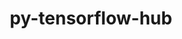 ---
title: "py-tensorflow-hub"
layout: cache
categories: [package, develop]
meta: {"compilers": ["gcc@=13.2.0"], "num_specs": 14, "num_specs_by_stack": {"ml-linux-aarch64-cpu": 7, "ml-linux-aarch64-cuda": 7, "ml-linux-x86_64-cpu": 7, "ml-linux-x86_64-cuda": 7, "ml-linux-x86_64-rocm": 7, "root": 14}, "oss": ["ubuntu24.04"], "platforms": ["linux"], "stacks": ["ml-linux-aarch64-cpu", "ml-linux-aarch64-cuda", "ml-linux-x86_64-cpu", "ml-linux-x86_64-cuda", "ml-linux-x86_64-rocm", "root"], "targets": ["aarch64", "x86_64_v3"], "versions": ["0.12.0"]}
spec_details: [{"compiler": "gcc@=13.2.0", "hash": "am55gph3k5zuafpdoifgohw4nz3a46h3", "os": "ubuntu24.04", "platform": "linux", "size": "-", "stacks": ["ml-linux-aarch64-cpu", "ml-linux-aarch64-cuda", "root"], "target": "aarch64", "variants": ["build_system=generic", "patches=e0dd39d"], "versions": ["0.12.0"]}, {"compiler": "gcc@=13.2.0", "hash": "cqc2gmmxdsobu4diiyos33hmj2v3c4kt", "os": "ubuntu24.04", "platform": "linux", "size": "-", "stacks": ["ml-linux-x86_64-cpu", "ml-linux-x86_64-cuda", "ml-linux-x86_64-rocm", "root"], "target": "x86_64_v3", "variants": ["build_system=generic", "patches=e0dd39d"], "versions": ["0.12.0"]}, {"compiler": "gcc@=13.2.0", "hash": "dlxfr7xawoeo5gabxeuucjlrkbhjeqoo", "os": "ubuntu24.04", "platform": "linux", "size": "-", "stacks": ["ml-linux-x86_64-cpu", "ml-linux-x86_64-cuda", "ml-linux-x86_64-rocm", "root"], "target": "x86_64_v3", "variants": ["build_system=generic", "patches=e0dd39d"], "versions": ["0.12.0"]}, {"compiler": "gcc@=13.2.0", "hash": "g3alg6rcok77ceia3747fmxbjxiivwrx", "os": "ubuntu24.04", "platform": "linux", "size": "-", "stacks": ["ml-linux-x86_64-cpu", "ml-linux-x86_64-cuda", "ml-linux-x86_64-rocm", "root"], "target": "x86_64_v3", "variants": ["build_system=generic", "patches=e0dd39d"], "versions": ["0.12.0"]}, {"compiler": "gcc@=13.2.0", "hash": "gikydmw3pdz54mx6zuo3mjq3rjgqkgts", "os": "ubuntu24.04", "platform": "linux", "size": "-", "stacks": ["ml-linux-x86_64-cpu", "ml-linux-x86_64-cuda", "ml-linux-x86_64-rocm", "root"], "target": "x86_64_v3", "variants": ["build_system=generic", "patches=e0dd39d"], "versions": ["0.12.0"]}, {"compiler": "gcc@=13.2.0", "hash": "h5x2lf3qyj4wdj5kkpfds64cr45sj6ed", "os": "ubuntu24.04", "platform": "linux", "size": "-", "stacks": ["ml-linux-aarch64-cpu", "ml-linux-aarch64-cuda", "root"], "target": "aarch64", "variants": ["build_system=generic", "patches=e0dd39d"], "versions": ["0.12.0"]}, {"compiler": "gcc@=13.2.0", "hash": "jglesjy4iseydk7tk7aal4ueha2wjc5v", "os": "ubuntu24.04", "platform": "linux", "size": "-", "stacks": ["ml-linux-aarch64-cpu", "ml-linux-aarch64-cuda", "root"], "target": "aarch64", "variants": ["build_system=generic", "patches=e0dd39d"], "versions": ["0.12.0"]}, {"compiler": "gcc@=13.2.0", "hash": "q37pvz5ine74sigucgtk35v722q73qwx", "os": "ubuntu24.04", "platform": "linux", "size": "-", "stacks": ["ml-linux-x86_64-cpu", "ml-linux-x86_64-cuda", "ml-linux-x86_64-rocm", "root"], "target": "x86_64_v3", "variants": ["build_system=generic", "patches=e0dd39d"], "versions": ["0.12.0"]}, {"compiler": "gcc@=13.2.0", "hash": "qzeyzto7ebsqtbdt4qoaxnbjkcxrlssw", "os": "ubuntu24.04", "platform": "linux", "size": "-", "stacks": ["ml-linux-x86_64-cpu", "ml-linux-x86_64-cuda", "ml-linux-x86_64-rocm", "root"], "target": "x86_64_v3", "variants": ["build_system=generic", "patches=e0dd39d"], "versions": ["0.12.0"]}, {"compiler": "gcc@=13.2.0", "hash": "rm2vetqgyzsgcudxehdxpptxjgvtugiv", "os": "ubuntu24.04", "platform": "linux", "size": "-", "stacks": ["ml-linux-aarch64-cpu", "ml-linux-aarch64-cuda", "root"], "target": "aarch64", "variants": ["build_system=generic", "patches=e0dd39d"], "versions": ["0.12.0"]}, {"compiler": "gcc@=13.2.0", "hash": "rrwf22sn27iechybpwdo4hybrz3iqybb", "os": "ubuntu24.04", "platform": "linux", "size": "-", "stacks": ["ml-linux-x86_64-cpu", "ml-linux-x86_64-cuda", "ml-linux-x86_64-rocm", "root"], "target": "x86_64_v3", "variants": ["build_system=generic", "patches=e0dd39d"], "versions": ["0.12.0"]}, {"compiler": "gcc@=13.2.0", "hash": "ty36eduqsjehpjnmnlzf33dw5buvl6ci", "os": "ubuntu24.04", "platform": "linux", "size": "-", "stacks": ["ml-linux-aarch64-cpu", "ml-linux-aarch64-cuda", "root"], "target": "aarch64", "variants": ["build_system=generic", "patches=e0dd39d"], "versions": ["0.12.0"]}, {"compiler": "gcc@=13.2.0", "hash": "wio45rzjjiusy5qbzcedyrsap5o4hpxp", "os": "ubuntu24.04", "platform": "linux", "size": "-", "stacks": ["ml-linux-aarch64-cpu", "ml-linux-aarch64-cuda", "root"], "target": "aarch64", "variants": ["build_system=generic", "patches=e0dd39d"], "versions": ["0.12.0"]}, {"compiler": "gcc@=13.2.0", "hash": "xzwcm4lj5fqrvjo75erhm45ugj265d25", "os": "ubuntu24.04", "platform": "linux", "size": "-", "stacks": ["ml-linux-aarch64-cpu", "ml-linux-aarch64-cuda", "root"], "target": "aarch64", "variants": ["build_system=generic", "patches=e0dd39d"], "versions": ["0.12.0"]}]
---